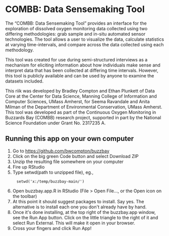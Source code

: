 # COMBB: Data Sensemaking Tool

The “COMBB: Data Sensemaking Tool” provides an interface for the exploration of dissolved oxygen monitoring data collected using two differing methodologies: grab sample and in-situ automated sensor technologies. The tool allows a user to visualize the data, calculate statistics at varying time-intervals, and compare across the data collected using each methodology.

This tool was created for use during semi-structured interviews as a mechanism for eliciting information about how individuals make sense and interpret data that has been collected at differing time intervals. However, this tool is publicly available and can be used by anyone to examine the datasets included.

This riik was developed by Bradley Compton and Ethan Plunkett of Data Core at the Center for Data Science, Manning College of Information and Computer Sciences, UMass Amherst, for Seema Ravandale and Anita Milman of the Department of Environmental Conservation, UMass Amherst. This tool was developed as part of the Continuous Oxygen Monitoring in Buzzards Bay (COMBB) research project, supported in part by the National Science Foundation under Grant No. 2317235 A.

## Running this app on your own computer

 1.   Go to https://github.com/bwcompton/buzzbay
 1.   Click on the big green Code button and select Download ZIP
 1.   Unzip the resulting file somewhere on your computer
 1.   Fire up RStudio
 1.   Type setwd(path to unzipped file), eg.,

```
     setwd('x:/temp/buzzbay-main/')
```

6.    Open buzzbay.app.R in RStudio (File > Open File..., or the Open icon on the toolbar)
7.    At this point it should suggest packages to install. Say yes. The alternative is to install each one you don't already have by hand.
8.    Once it's done installing, at the top right of the buzzbay.app window, see the Run App button. Click on the little triangle to the right of it and select Run External. This will make it open in your browser.
9.    Cross your fingers and click Run App!
